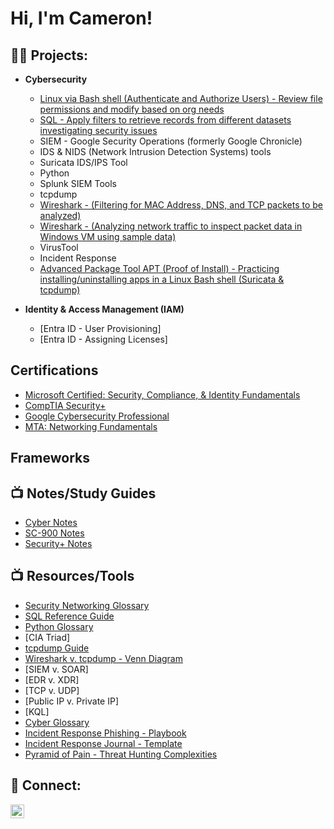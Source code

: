 <h1>Hi, I'm Cameron! </h1>

<h2>👨‍💻 Projects:</h2>

- <b>Cybersecurity</b>
  - [Linux via Bash shell (Authenticate and Authorize Users) - Review file permissions and modify based on org needs](https://github.com/cammalone/ProjectDB/blob/main/File%20Permissions.pdf)
  - [SQL - Apply filters to retrieve records from different datasets investigating security issues](https://github.com/cammalone/ProjectDB/blob/main/Apply%20filters%20to%20SQL%20queries.pdf)
  - SIEM - Google Security Operations (formerly Google Chronicle)
  - IDS & NIDS (Network Intrusion Detection Systems) tools
  - Suricata IDS/IPS Tool
  - Python
  - Splunk SIEM Tools
  - tcpdump
  - [Wireshark - (Filtering for MAC Address, DNS, and TCP packets to be analyzed)](https://github.com/cammalone/ProjectDB/blob/main/Filtering%20DNS%2C%20MAC%2C%20TCP%20pcap.pdf)
  - [Wireshark - (Analyzing network traffic to inspect packet data in Windows VM using sample data)](https://github.com/cammalone/ProjectDB/blob/main/Analyzing%20packets%20using%20Wireshark.pdf)
  - VirusTool
  - Incident Response
  - [Advanced Package Tool APT (Proof of Install) -  Practicing installing/uninstalling apps in a Linux Bash shell (Suricata & tcpdump)](https://github.com/cammalone/ProjectDB/blob/main/Screenshots%20from%20Labs.pdf)

- <b>Identity & Access Management (IAM)</b>
  - [Entra ID - User Provisioning]
  - [Entra ID - Assigning Licenses]


<h2> Certifications</h2>

  - [Microsoft Certified: Security, Compliance, & Identity Fundamentals](https://learn.microsoft.com/en-us/users/cameronmalone-9362/credentials/61007c2fafd2676a?ref=https%3A%2F%2Fwww.linkedin.com%2F)
  - [CompTIA Security+](https://www.credly.com/badges/2b696683-5b5e-4301-8ff8-65944343a7f1/linked_in_profile)
  - [Google Cybersecurity Professional](https://www.coursera.org/account/accomplishments/specialization/5DOGGDCNBON0)
  - [MTA: Networking Fundamentals](https://www.credly.com/badges/8c999ea6-77af-4bfa-a5f2-d01da5ccd609/linked_in_profile)
  
<h2> Frameworks</h2>


<h2>📺 Notes/Study Guides</h2>
  
  - [Cyber Notes](https://github.com/cammalone/NotesStudyGuides/blob/main/Cy%20Cert%20Notes.pdf)
  - [SC-900 Notes](https://github.com/cammalone/NotesStudyGuides/blob/main/SC%20900%20Notes.pdf)
  - [Security+ Notes](https://github.com/cammalone/NotesStudyGuides/blob/main/SECURITY%2B%20Notes.pdf)

<h2>📺<i class="fa fa-life-ring" aria-hidden="true"></i> Resources/Tools </h2>

  - [Security Networking Glossary](https://github.com/cammalone/CyberGlossary/blob/main/Security%20Networking%20Glossary.pdf)
  - [SQL Reference Guide](https://github.com/cammalone/SQLRefGuide/blob/main/SQL%20Reference%20Guide.pdf)
  - [Python Glossary](https://github.com/cammalone/ResourceRepo/blob/main/Python%20Glossary.pdf)
  - [CIA Triad]
  - [tcpdump Guide](https://github.com/cammalone/ResourceRepo/blob/main/OS%20Hardening%20-%20tcpdump%20explanation.pdf)
  - [Wireshark v. tcpdump - Venn Diagram](https://github.com/cammalone/ResourceRepo/blob/main/Wireshark%20v.%20tcpdump.pdf)
  - [SIEM v. SOAR]
  - [EDR v. XDR]
  - [TCP v. UDP]
  - [Public IP v. Private IP]
  - [KQL]
  - [Cyber Glossary](https://github.com/cammalone/ResourceRepo/blob/main/Cyber%20Term%20Glossary.pdf)
  - [Incident Response Phishing - Playbook](https://github.com/cammalone/ResourceRepo/blob/main/Phishing-incident-response-playbook.pdf)
  - [Incident Response Journal - Template](https://github.com/cammalone/ResourceRepo/blob/main/Incident%20Handlers%20Journal%20-%20Template.pdf)
  - [Pyramid of Pain - Threat Hunting Complexities](https://github.com/cammalone/ResourceRepo/blob/main/Pyramid%20of%20pain.pdf)

<h2> 🤳 Connect:</h2>


[<img align="left" alt="CameronMalone | LinkedIn" width="22px" src="https://cdn.jsdelivr.net/npm/simple-icons@v3/icons/linkedin.svg" />][linkedin]


[linkedin]: https://linkedin.com/in/cam-malone

<!--
**joshmadakor1/joshmadakor1** is a ✨ _special_ ✨ repository because its `README.md` (this file) appears on your GitHub profile.

Here are some ideas to get you started:

- 🔭 I’m currently working on ...
- 🌱 I’m currently learning ...
- 👯 I’m looking to collaborate on ...
- 🤔 I’m looking for help with ...
- 💬 Ask me about ...
- 📫 How to reach me: ...
- 😄 Pronouns: ...
- ⚡ Fun fact: ...
-->
